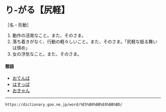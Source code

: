 # り‐がる【尻軽】

［名・形動］
1. 動作の活発なこと。また、そのさま。
2. 落ち着きがなく、行動の軽々しいこと。また、そのさま。「尻軽な振る舞いは慎め」
3. 女の浮気なこと。また、そのさま。
    

#### 類語

-   [おてんば](https://dictionary.goo.ne.jp/word/%E5%BE%A1%E8%BB%A2%E5%A9%86/#jn-31851)
-   [はすっぱ](https://dictionary.goo.ne.jp/word/%E8%93%AE%E3%81%A3%E8%91%89/#jn-176338)
-   [おきゃん](https://dictionary.goo.ne.jp/word/%E5%BE%A1%E4%BE%A0/#jn-30275)

---
`https://dictionary.goo.ne.jp/word/%E5%B0%BB%E8%BB%BD/`